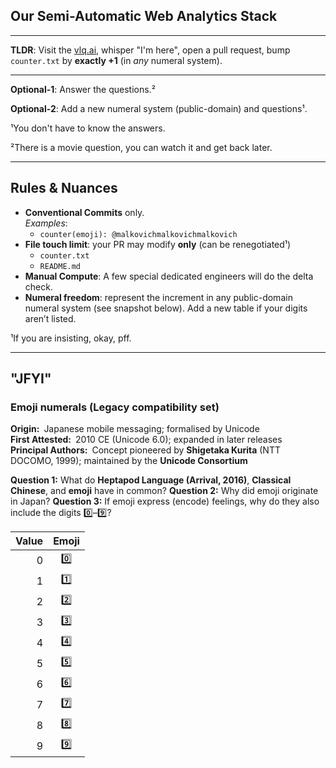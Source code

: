 ## Our Semi-Automatic Web Analytics Stack

---

**TLDR**: Visit the [vlq.ai](https://vlq.ai), whisper "I'm here", open a pull request, bump `counter.txt` by **exactly +1** (in *any* numeral system).

---

**Optional-1**: Answer the questions.²

**Optional-2**: Add a new numeral system (public-domain) and questions¹.

¹You don't have to know the answers.

²There is a movie question, you can watch it and get back later.

---

## Rules & Nuances

- **Conventional Commits** only.  
   *Examples*:  
   * `counter(emoji): @malkovichmalkovichmalkovich`
- **File touch limit**: your PR may modify **only** (can be renegotiated¹)
   * `counter.txt`
   * `README.md`
- **Manual Compute**: A few special dedicated engineers will do the delta check. 
- **Numeral freedom**: represent the increment in any public-domain numeral system (see snapshot below). Add a new table if your digits aren’t listed.

¹If you are insisting, okay, pff.

---

## "JFYI" 

### Emoji numerals (Legacy compatibility set)

**Origin:** Japanese mobile messaging; formalised by Unicode  
**First Attested:** 2010 CE (Unicode 6.0); expanded in later releases  
**Principal Authors:** Concept pioneered by **Shigetaka Kurita** (NTT DOCOMO, 1999); maintained by the **Unicode Consortium**  

**Question 1:** What do **Heptapod Language (Arrival, 2016)**, **Classical Chinese**, and **emoji** have in common? 
**Question 2:** Why did emoji originate in Japan?
**Question 3:** If emoji express (encode) feelings, why do they also include the digits 0️⃣–9️⃣?


| Value | Emoji |
|------:|:-----:|
| 0 | 0️⃣ |
| 1 | 1️⃣ |
| 2 | 2️⃣ |
| 3 | 3️⃣ |
| 4 | 4️⃣ |
| 5 | 5️⃣ |
| 6 | 6️⃣ |
| 7 | 7️⃣ |
| 8 | 8️⃣ |
| 9 | 9️⃣ |


